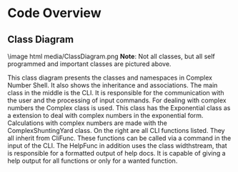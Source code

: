 # Code Overview

## Class Diagram

\image html media/ClassDiagram.png
**Note**: Not all classes, but all self programmed and important classes are pictured above.

This class diagram presents the classes and namespaces in Complex Number Shell.
It also shows the inheritance and associations.
The main class in the middle is the CLI.
It is responsible for the communication with the user and the processing of input commands.
For dealing with complex numbers the Complex class is used.
This class has the Exponential class as a extension to deal with complex numbers in the exponential form.
Calculations with complex numbers are made with the ComplexShuntingYard class.
On the right are all CLI functions listed.
They all inherit from CliFunc.
These functions can be called via a command in the input of the CLI.
The HelpFunc in addition uses the class widthstream, that is responsible for a formatted output of help docs.
It is capable of giving a help output for all functions or only for a wanted function.